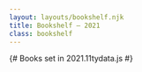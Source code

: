 ```yaml
---
layout: layouts/bookshelf.njk
title: Bookshelf — 2021
class: bookshelf
---
```


{# Books set in 2021.11tydata.js #}
